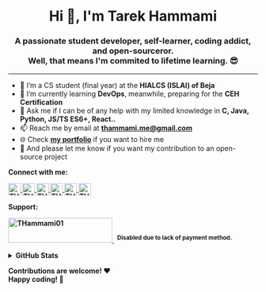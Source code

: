 <h1 align="center">Hi 👋, I'm Tarek Hammami</h1>
<h3 align="center">A passionate student developer, self-learner, coding addict, and open-sourceror.<br>Well, that means I'm commited to lifetime learning. 😎</h3>

<hr />

- 🔭 I’m a CS student (final year) at the **HIALCS (ISLAI) of Beja**
- 🌱 I’m currently learning **DevOps**, meanwhile, preparing for the **CEH Certification**
- 💬 Ask me if I can be of any help with my limited knowledge in **C, Java, Python, JS/TS ES6+, React..**
- 📫 Reach me by email at **thammami.me@gmail.com**
- 🌐 Check [**my portfolio**](https://tarekhammami.me/) if you want to hire me
- 📝 And please let me know if you want my contribution to an open-source project

<b>Connect with me:<b>

<p align="left">
  <a href="https://t.me/THammami01" target="blank">
    <img align="center" src="https://img.shields.io/badge/-Telegram-1572B6?style=flat&logo=Telegram&logoColor=white" alt="THammami01" height="25" />
  </a>

  <a href="https://fb.me/TxHammami01" target="blank">
    <img align="center" src="https://img.shields.io/badge/-Facebook-blue?style=flat&logo=Facebook&logoColor=white" alt="THammami01" height="25" />
  </a>

  <a href="https://www.hackerrank.com/THammami01" target="blank">
    <img align="center" src="https://img.shields.io/badge/-LinkedIn-0077b5?style=flat&logo=LinkedIn&logoColor=white" alt="THammami01" height="25" />
  </a>

  <a href="https://www.sololearn.com/profile/14095074" target="blank">
    <img align="center" src="https://img.shields.io/badge/-SoloLearn-6b7f99?style=flat&logo=SoloLearn&logoColor=white" alt="THammami01" height="25" />
  </a>

  <a href="https://www.hackerrank.com/THammami01" target="blank">
    <img align="center" src="https://img.shields.io/badge/-HackerRank-39424e?style=flat&logo=HackerRank&logoColor=white" alt="THammami01" height="25" />
  </a>

  <a href="https://www.hackerrank.com/THammami01" target="blank">
    <img align="center" src="https://img.shields.io/badge/-LeetCode-181a1b?style=flat&logo=LeetCode" alt="THammami01" height="25" />
  </a>
</p>

<b>Support:</b>

<p>
  <p>
    <a href="https://www.buymeacoffee.com/THammami01" color="grey">
      <img src="https://cdn.buymeacoffee.com/buttons/v2/default-yellow.png" height="50" width="210" alt="THammami01" />
    </a>
    &nbsp;&nbsp;<sup style="text-decoration: none">Disabled due to lack of payment method.</sup>
  </p>
</p>

<details>
  <summary><b>GitHub Stats</b></summary>
  
  <br />

  <div>
     <img src="https://github-readme-stats.vercel.app/api/top-langs?username=thammami01&show_icons=true&locale=en&layout=compact&theme=radical" alt="thammami01" />
  </div>

  <div>
    <img src="https://github-readme-stats.vercel.app/api?username=thammami01&show_icons=true&locale=en&theme=radical" alt="thammami01" />
  </div>

  <div>
    <img src="https://github-readme-streak-stats.herokuapp.com/?user=thammami01&theme=radical" alt="thammami01" />
  </div>

  <div>
    <img src="https://github-readme-stats.vercel.app/api/wakatime?theme=radical&username=@THammami01" alt="Wakatime"/>
  </div>
</details>

Contributions are welcome! ❤️<br />
Happy coding! 🎉

